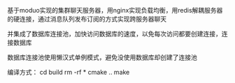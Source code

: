 基于moduo实现的集群聊天服务器，用nginx实现负载均衡，用redis解耦服务器的硬连接，通过消息队列发布订阅的方式实现跨服务器聊天

并集成了数据库连接池，加快访问数据库的速度，以免每次访问都要创建连接，连接数据库

数据库连接池使用懒汉式单例模式，避免没使用数据库却创建了连接池

编译方式：
cd build
rm -rf *
cmake ..
make
